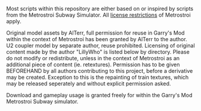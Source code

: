 Most scripts within this repository are either based on or inspired by scripts from the Metrostroi Subway Simulator. All [license restrictions](https://github.com/metrostroi-repo/MetrostroiAddon/blob/dev/license.txt) of Metrostroi apply.

Original model assets by AlTerr, full permission for reuse in Garry's Mod within the context of Metrostroi has been granted by AlTerr to the author.
U2 coupler model by separate author, reuse prohibited.
Licensing of original content made by the author "LillyWho" is listed below by directory.
Please do not modify or redistribute, unless in the context of Metrostroi as an additional piece of content (ie. retextures). Permission has to be given BEFOREHAND by all authors contributing to this project, before a derivative may be created. Exception to this is the repainting of train textures, which may be released seperately and without explicit permission asked.

Download and gameplay usage is granted freely for within the Garry's Mod Metrostroi Subway simulator.
